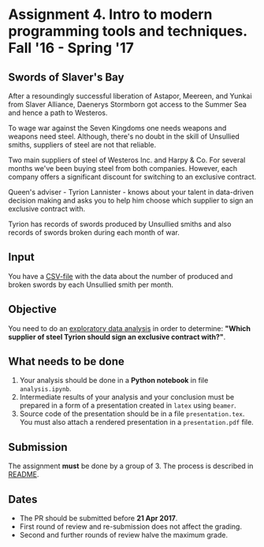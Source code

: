 # Assignment 4. Intro to modern programming tools and techniques. Fall '16 - Spring '17
## Swords of Slaver's Bay

After a resoundingly successful liberation of Astapor, Meereen, and Yunkai from Slaver Alliance, Daenerys Stormborn got access to the Summer Sea and hence a path to Westeros.

To wage war against the Seven Kingdoms one needs weapons and weapons need steel.
Although, there's no doubt in the skill of Unsullied smiths, suppliers of steel are not that reliable.

Two main suppliers of steel of Westeros Inc. and Harpy & Co. For several months we've been buying steel from both
companies. However, each company offers a significant discount for switching to an exclusive contract.

Queen's adviser - Tyrion Lannister - knows about your talent in data-driven decision making and asks you to help him
choose which supplier to sign an exclusive contract with.

Tyrion has records of swords produced by Unsullied smiths and also records of swords broken during each month of war.

## Input
You have a [CSV-file](task4/production-data.csv) with the data about the number of produced and broken swords by each Unsullied smith per month.

## Objective
You need to do an [exploratory data analysis](https://en.wikipedia.org/wiki/Exploratory_data_analysis) in order to determine: **"Which supplier of steel Tyrion should sign an exclusive contract with?"**.

## What needs to be done

1. Your analysis should be done in a **Python notebook** in file `analysis.ipynb`.
2. Intermediate results of your analysis and your conclusion must be prepared in a form of a presentation created in
   `latex` using `beamer`.
3. Source code of the presentation should be in a file `presentation.tex`. You must also attach a rendered presentation
   in a `presentation.pdf` file.

## Submission
The assignment **must** be done by a group of 3.
The process is described in [README](../README.org#submission-rules).

## Dates

* The PR should be submitted before **21 Apr 2017**.
* First round of review and re-submission does not affect the grading.
* Second and further rounds of review halve the maximum grade.
